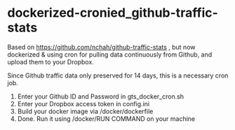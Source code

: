 # dockerized-cronied_github-traffic-stats
Based on https://github.com/nchah/github-traffic-stats , but now dockerized &amp; using cron for pulling data continuously from Github, and upload them to your Dropbox.

Since Github traffic data only preserved for 14 days, this is a necessary cron job.


1. Enter your Github ID and Password in gts_docker_cron.sh
2. Enter your Dropbox access token in config.ini
3. Build your docker image via /docker/dockerfile
4. Done. Run it using /docker/RUN COMMAND on your machine
